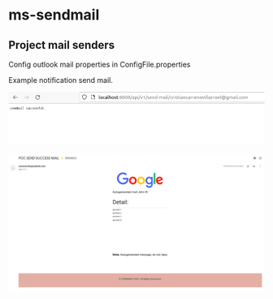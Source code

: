 # ms-sendmail
## Project mail senders

Config outlook mail properties in ConfigFile.properties


Example notification send mail.

![mail-sender](img/01.png)

![mail-sender](img/02.png)
